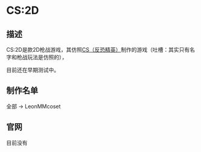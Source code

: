 # CS:2D
## 描述
CS:2D是款2D枪战游戏，其仿照[CS（反恐精英）](https://www.counter-strike.net/cs2)制作的游戏（吐槽：其实只有名字和枪战玩法是仿照的），

目前还在早期测试中。
## 制作名单
全部 -> LeonMMcoset

## 官网
目前没有